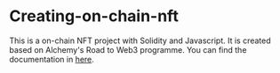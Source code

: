 # Creating-on-chain-nft

This is a on-chain NFT project with Solidity and Javascript. It is created based on Alchemy's Road to Web3 programme. You can find the documentation in [here](https://docs.alchemy.com/alchemy/road-to-web3/weekly-learning-challenges/3.-how-to-make-nfts-with-on-chain-metadata-hardhat-and-javascript).
